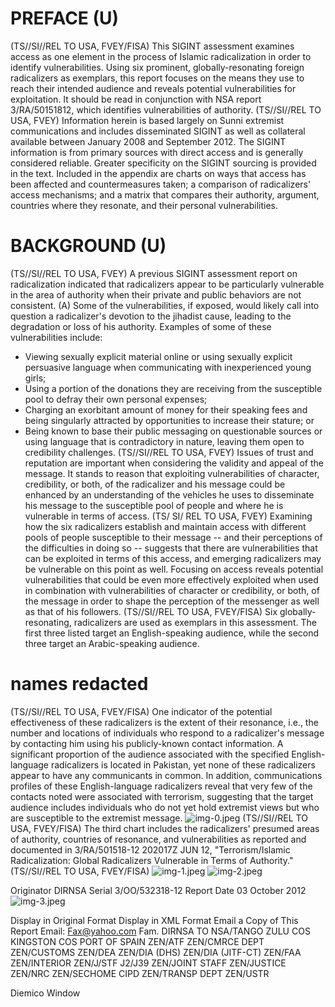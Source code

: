 # PREFACE (U) 

(TS//SI//REL TO USA, FVEY/FISA) This SIGINT assessment examines access as one element in the process of Islamic radicalization in order to identify vulnerabilities. Using six prominent, globally-resonating foreign radicalizers as exemplars, this report focuses on the means they use to reach their intended audience and reveals potential vulnerabilities for exploitation. It should be read in conjunction with NSA report 3/RA/50151812, which identifies vulnerabilities of authority.
(TS//SI//REL TO USA, FVEY) Information herein is based largely on Sunni extremist communications and includes disseminated SIGINT as well as collateral available between January 2008 and September 2012. The SIGINT information is from primary sources with direct access and is generally considered reliable. Greater specificity on the SIGINT sourcing is provided in the text. Included in the appendix are charts on ways that access has been affected and countermeasures taken; a comparison of radicalizers' access mechanisms; and a matrix that compares their authority, argument, countries where they resonate, and their personal vulnerabilities.
# BACKGROUND (U) 

(TS//SI//REL TO USA, FVEY) A previous SIGINT assessment report on radicalization indicated that radicalizers appear to be particularly vulnerable in the area of authority when their private and public behaviors are not consistent. (A) Some of the vulnerabilities, if exposed, would likely call into question a radicalizer's devotion to the jihadist cause, leading to the degradation or loss of his authority. Examples of some of these vulnerabilities include:

- Viewing sexually explicit material online or using sexually explicit persuasive language when communicating with inexperienced young girls;
- Using a portion of the donations they are receiving from the susceptible pool to defray their own personal expenses;
- Charging an exorbitant amount of money for their speaking fees and being singularly attracted by opportunities to increase their stature; or
- Being known to base their public messaging on questionable sources or using language that is contradictory in nature, leaving them open to credibility challenges.
(TS//SI//REL TO USA, FVEY) Issues of trust and reputation are important when considering the validity and appeal of the message. It stands to reason that exploiting vulnerabilities of character, credibility, or both, of the radicalizer and his message could be enhanced by an understanding of the vehicles he uses to disseminate his message to the susceptible pool of people and where he is vulnerable in terms of access.
(TS/ SI/ REL TO USA, FVEY) Examining how the six radicalizers establish and maintain access with different pools of people susceptible to their message -- and their perceptions of the difficulties in doing so -- suggests that there are vulnerabilities that can be exploited in terms of this access, and emerging radicalizers may be vulnerable on this point as well. Focusing on access reveals potential vulnerabilities that could be even more effectively exploited when used in combination with vulnerabilities of character or credibility, or both, of the message in order to shape the perception of the messenger as well as that of his followers.
(TS//SI//REL TO USA, FVEY/FISA) Six globally-resonating, radicalizers are used as exemplars in this assessment. The first three listed target an English-speaking audience, while the second three target an Arabic-speaking audience.

# names redacted 

(TS//SI//REL TO USA, FVEY/FISA) One indicator of the potential effectiveness of these radicalizers is the extent of their resonance, i.e., the number and locations of individuals who respond to a radicalizer's message by contacting him using his publicly-known contact information. A significant proportion of the audience associated with the specified English-language radicalizers is located in Pakistan, yet none of these radicalizers appear to have any communicants in common. In addition, communications profiles of these English-language radicalizers reveal that very few of the contacts noted were associated with terrorism, suggesting that the target audience includes individuals who do not yet hold extremist views but who are susceptible to the extremist message.
![img-0.jpeg](img-0.jpeg)
(TS//SI//REL TO USA, FVEY/FISA) The third chart includes the radicalizers' presumed areas of authority, countries of resonance, and vulnerabilities as reported and documented in 3/RA/501518-12 202017Z JUN 12, "Terrorism/Islamic Radicalization: Global Radicalizers Vulnerable in Terms of Authority."
(TS//SI//REL TO USA, FVEY/FISA)
![img-1.jpeg](img-1.jpeg)
![img-2.jpeg](img-2.jpeg)

Originator
DIRNSA
Serial
3/OO/532318-12
Report Date
03 October 2012
![img-3.jpeg](img-3.jpeg)

Display in Original Format
Display in XML Format
Email a Copy of This Report
Email: Fax@yahoo.com
Fam. DIRNSA
TO NSA/TANGO ZULU
COS KINGSTON
COS PORT OF SPAIN
ZEN/ATF
ZEN/CMRCE DEPT
ZEN/CUSTOMS
ZEN/DEA
ZEN/DIA (DHS)
ZEN/DIA (JITF-CT)
ZEN/FAA
ZEN/INTERIOR
ZEN/J/STF J2/J39
ZEN/JOINT STAFF
ZEN/JUSTICE
ZEN/NRC
ZEN/SECHOME CIPD
ZEN/TRANSP DEPT
ZEN/USTR

Diemico Window
